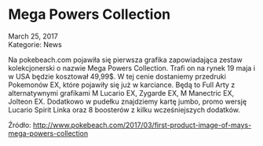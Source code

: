 # Mega Powers Collection

March 25, 2017  
Kategorie: News

Na pokebeach.com pojawiła się pierwsza grafika zapowiadająca zestaw kolekcjonerski o nazwie Mega Powers Collection. Trafi on na rynek 19 maja i w USA będzie kosztował 49,99$. W tej cenie dostaniemy przedruki Pokemonów EX, które pojawiły się już w karciance. Będą to Full Arty z alternatywnymi grafikami M Lucario EX, Zygarde EX, M Manectric EX, Jolteon EX. Dodatkowo w pudełku znajdziemy kartę jumbo, promo wersję Lucario Spirit Linka oraz 8 boosterów z kilku wcześniejszych dodatków.  

Źródło: http://www.pokebeach.com/2017/03/first-product-image-of-mays-mega-powers-collection  
